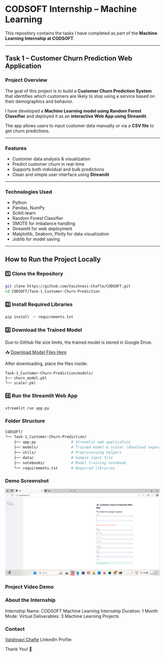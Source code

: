 # CODSOFT Internship – Machine Learning

This repository contains the tasks I have completed as part of the **Machine Learning Internship at CODSOFT**.

---

## Task 1 – Customer Churn Prediction Web Application

### Project Overview

The goal of this project is to build a **Customer Churn Prediction System** that identifies which customers are likely to stop using a service based on their demographics and behavior.

I have developed a **Machine Learning model using Random Forest Classifier** and deployed it as an **interactive Web App using Streamlit**.

The app allows users to input customer data manually or via a **CSV file** to get churn predictions.

---

### Features

- Customer data analysis & visualization  
- Predict customer churn in real-time  
- Supports both individual and bulk predictions  
- Clean and simple user interface using **Streamlit**

---

### Technologies Used

- Python  
- Pandas, NumPy  
- Scikit-learn  
- Random Forest Classifier  
- SMOTE for imbalance handling  
- Streamlit for web deployment  
- Matplotlib, Seaborn, Plotly for data visualization  
- Joblib for model saving

---

## How to Run the Project Locally

### 1️⃣ Clone the Repository

```bash
git clone https://github.com/Vaishnavi-Chafle/CODSOFT.git
cd CODSOFT/Task-1_Customer-Churn-Prediction
```

### 2️⃣ Install Required Libraries

```bash
pip install -r requirements.txt
```
### 3️⃣ Download the Trained Model
Due to GitHub file size limits, the trained model is stored in Google Drive.

📥 [Download Model Files Here](https://drive.google.com/file/d/1WNMQ7yWj5Adzyri6UOhKHMCiHTBgWQi7/view?usp=drive_link)

After downloading, place the files inside:
```arduino
Task-1_Customer-Churn-Prediction/models/
├── churn_model.pkl
└── scaler.pkl
```

### 4️⃣ Run the Streamlit Web App
```bash
streamlit run app.py
```
### Folder Structure
```bash
CODSOFT/
└── Task-1_Customer-Churn-Prediction/
    ├── app.py                # Streamlit web application
    ├── models/               # Trained model & scaler (download separately)
    ├── utils/                # Preprocessing helpers
    ├── data/                 # Sample input file
    ├── notebooks/            # Model training notebook
    └── requirements.txt      # Required libraries
```

### Demo Screenshot
![Demo Screenshot](./Task-1_Customer-Churn-Prediction/demo_screenshot.png)

### Project Video Demo

### About the Internship
Internship Name: CODSOFT Machine Learning Internship
Duration: 1 Month
Mode: Virtual
Deliverables: 3 Machine Learning Projects

### Contact
[Vaishnavi Chafle](https://www.linkedin.com/in/vaishnavi-chafle-357438262/)
LinkedIn Profile

Thank You! 🙌

